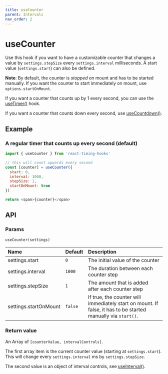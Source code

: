 ```yaml
---
title: useCounter
parent: Intervals
nav_order: 2
---
```


# useCounter

Use this hook if you want to have a customizable counter that changes a value by `settings.stepSize` every `settings.interval` milliseconds.
A start value (`settings.start`) can also be defined.

**Note**: By default, the counter is _stopped_ on mount and has to be started manually. If you want the counter to start immediately on mount, use `options.startOnMount`.

If you want a counter that counts up by 1 every second, you can use the [useTimer()](/react-timing-hooks/intervals-api/useTimer.html) hook.

If you want a counter that counts down every second, use [useCountdown()](/react-timing-hooks/intervals-api/useCountdown.html).

## Example

### A regular timer that counts up every second (default)

```javascript
import { useCounter } from 'react-timing-hooks'

// this will count upwards every second
const [counter] = useCounter({ 
  start: 0, 
  interval: 1000, 
  stepSize: 1,
  startOnMount: true
})

return <span>{counter}</span>
```

## API

### Params

`useCounter(settings)`

| Name                  | Default | Description                                                                                                  |
|:----------------------|:--------|:-------------------------------------------------------------------------------------------------------------|
| settings.start        | `0`     | The initial value of the counter                                                                             |
| settings.interval     | `1000`  | The duration between each counter step                                                                       |
| settings.stepSize     | `1`     | The amount that is added after each counter step                                                             |
| settings.startOnMount | `false` | If true, the counter will immediately start on mount. If false, it has to be started manually via `start()`. |



### Return value

An Array of `[counterValue, intervalControls]`.

The first array item is the current counter value (starting at `settings.start`). This will change every `settings.interval` ms by `settings.stepSize`.

The second value is an object of interval controls, see [useInterval()](/react-timing-hooks/intervals-api/useInterval.html#return-value).
